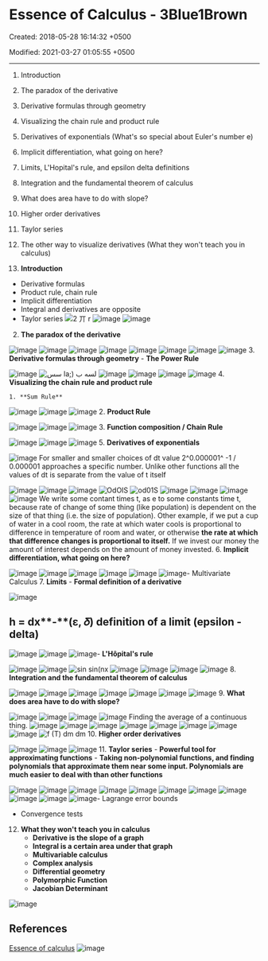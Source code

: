 # Essence of Calculus - 3Blue1Brown

Created: 2018-05-28 16:14:32 +0500

Modified: 2021-03-27 01:05:55 +0500

---

1. Introduction

2. The paradox of the derivative

3. Derivative formulas through geometry

4. Visualizing the chain rule and product rule

5. Derivatives of exponentials (What's so special about Euler's number e)

6. Implicit differentiation, what going on here?

7. Limits, L'Hopital's rule, and epsilon delta definitions

8. Integration and the fundamental theorem of calculus

9. What does area have to do with slope?

10. Higher order derivatives

11. Taylor series

12. The other way to visualize derivatives (What they won't teach you in calculus)
1. **Introduction**

- Derivative formulas
- Product rule, chain rule
- Implicit differentiation
- Integral and derivatives are opposite
- Taylor series
![2 丌 r ](media/Essence-of-Calculus-3Blue1Brown-image1.png)
![image](media/Essence-of-Calculus-3Blue1Brown-image2.png)
![image](media/Essence-of-Calculus-3Blue1Brown-image3.png)

2. **The paradox of the derivative**

![image](media/Essence-of-Calculus-3Blue1Brown-image4.png)
![image](media/Essence-of-Calculus-3Blue1Brown-image5.png)
![image](media/Essence-of-Calculus-3Blue1Brown-image6.png)
![image](media/Essence-of-Calculus-3Blue1Brown-image7.png)
![image](media/Essence-of-Calculus-3Blue1Brown-image8.png)
![image](media/Essence-of-Calculus-3Blue1Brown-image9.png)
![image](media/Essence-of-Calculus-3Blue1Brown-image10.png)
![image](media/Essence-of-Calculus-3Blue1Brown-image11.png)
3. **Derivative formulas through geometry**
    -  **The Power Rule**

![image](media/Essence-of-Calculus-3Blue1Brown-image12.png)
![سس la;) لسه ب ](media/Essence-of-Calculus-3Blue1Brown-image13.png)
![image](media/Essence-of-Calculus-3Blue1Brown-image14.png)
![image](media/Essence-of-Calculus-3Blue1Brown-image15.png)
![image](media/Essence-of-Calculus-3Blue1Brown-image16.png)
![image](media/Essence-of-Calculus-3Blue1Brown-image17.png)
4. **Visualizing the chain rule and product rule**

    1. **Sum Rule**

![image](media/Essence-of-Calculus-3Blue1Brown-image18.png)
![image](media/Essence-of-Calculus-3Blue1Brown-image19.png)
![image](media/Essence-of-Calculus-3Blue1Brown-image20.png)
2. **Product Rule**

![image](media/Essence-of-Calculus-3Blue1Brown-image21.png)
![image](media/Essence-of-Calculus-3Blue1Brown-image22.png)
![image](media/Essence-of-Calculus-3Blue1Brown-image23.png)
3. **Function composition / Chain Rule**

![image](media/Essence-of-Calculus-3Blue1Brown-image24.png)
![image](media/Essence-of-Calculus-3Blue1Brown-image25.png)
![image](media/Essence-of-Calculus-3Blue1Brown-image26.png)
5. **Derivatives of exponentials**

![image](media/Essence-of-Calculus-3Blue1Brown-image27.png)
For smaller and smaller choices of dt value 2^0.000001^ -1 / 0.000001 approaches a specific number. Unlike other functions all the values of dt is separate from the value of t itself

![image](media/Essence-of-Calculus-3Blue1Brown-image28.png)
![image](media/Essence-of-Calculus-3Blue1Brown-image29.png)
![image](media/Essence-of-Calculus-3Blue1Brown-image30.png)
![OdOIS ](media/Essence-of-Calculus-3Blue1Brown-image31.png)
![od01S ](media/Essence-of-Calculus-3Blue1Brown-image32.png)
![image](media/Essence-of-Calculus-3Blue1Brown-image33.png)
![image](media/Essence-of-Calculus-3Blue1Brown-image34.png)
![image](media/Essence-of-Calculus-3Blue1Brown-image35.png)
![image](media/Essence-of-Calculus-3Blue1Brown-image36.png)
We write some contant times t, as e to some constants time t, because rate of change of some thing (like population) is dependent on the size of that thing (i.e. the size of population). Other example, if we put a cup of water in a cool room, the rate at which water cools is proportional to difference in temperature of room and water, or otherwise **the rate at which that difference changes is proportional to itself.** If we invest our money the amount of interest depends on the amount of money invested.
6. **Implicit differentiation, what going on here?**

![image](media/Essence-of-Calculus-3Blue1Brown-image37.png)
![image](media/Essence-of-Calculus-3Blue1Brown-image38.png)
![image](media/Essence-of-Calculus-3Blue1Brown-image39.png)
![image](media/Essence-of-Calculus-3Blue1Brown-image40.png)
![image](media/Essence-of-Calculus-3Blue1Brown-image41.png)
![image](media/Essence-of-Calculus-3Blue1Brown-image42.png)-  Multivariate Calculus
7. **Limits**
    -  **Formal definition of a derivative**

![image](media/Essence-of-Calculus-3Blue1Brown-image43.png)

## h = dx**-**(ε, 𝛿) definition of a limit (epsilon - delta)

![image](media/Essence-of-Calculus-3Blue1Brown-image44.png)
![image](media/Essence-of-Calculus-3Blue1Brown-image45.png)
![image](media/Essence-of-Calculus-3Blue1Brown-image46.png)-  **L'Hôpital's rule**

![image](media/Essence-of-Calculus-3Blue1Brown-image47.png)
![image](media/Essence-of-Calculus-3Blue1Brown-image48.png)
![sin sin(nx ](media/Essence-of-Calculus-3Blue1Brown-image49.png)
![image](media/Essence-of-Calculus-3Blue1Brown-image50.png)
![image](media/Essence-of-Calculus-3Blue1Brown-image51.png)
![image](media/Essence-of-Calculus-3Blue1Brown-image52.png)
![image](media/Essence-of-Calculus-3Blue1Brown-image53.png)
8. **Integration and the fundamental theorem of calculus**

![image](media/Essence-of-Calculus-3Blue1Brown-image54.png)
![image](media/Essence-of-Calculus-3Blue1Brown-image55.png)
![image](media/Essence-of-Calculus-3Blue1Brown-image56.png)
![image](media/Essence-of-Calculus-3Blue1Brown-image57.png)
![image](media/Essence-of-Calculus-3Blue1Brown-image58.png)
![image](media/Essence-of-Calculus-3Blue1Brown-image59.png)
![image](media/Essence-of-Calculus-3Blue1Brown-image60.png)
9. **What does area have to do with slope?**

![image](media/Essence-of-Calculus-3Blue1Brown-image61.png)
![image](media/Essence-of-Calculus-3Blue1Brown-image62.png)
![image](media/Essence-of-Calculus-3Blue1Brown-image63.png)
![image](media/Essence-of-Calculus-3Blue1Brown-image64.png)
Finding the average of a continuous thing.
![image](media/Essence-of-Calculus-3Blue1Brown-image65.png)
![image](media/Essence-of-Calculus-3Blue1Brown-image66.png)
![image](media/Essence-of-Calculus-3Blue1Brown-image67.png)
![image](media/Essence-of-Calculus-3Blue1Brown-image68.png)
![image](media/Essence-of-Calculus-3Blue1Brown-image69.png)
![image](media/Essence-of-Calculus-3Blue1Brown-image70.png)
![image](media/Essence-of-Calculus-3Blue1Brown-image71.png)
![image](media/Essence-of-Calculus-3Blue1Brown-image72.png)
![f (T) dm dm ](media/Essence-of-Calculus-3Blue1Brown-image73.png)
10. **Higher order derivatives**

![image](media/Essence-of-Calculus-3Blue1Brown-image74.png)
![image](media/Essence-of-Calculus-3Blue1Brown-image75.png)
![image](media/Essence-of-Calculus-3Blue1Brown-image76.png)
11. **Taylor series**
    -  **Powerful tool for approximating functions**
    -  **Taking non-polynomial functions, and finding polynomials that approximate them near some input. Polynomials are much easier to deal with than other functions**

![image](media/Essence-of-Calculus-3Blue1Brown-image77.png)
![image](media/Essence-of-Calculus-3Blue1Brown-image78.png)
![image](media/Essence-of-Calculus-3Blue1Brown-image79.png)
![image](media/Essence-of-Calculus-3Blue1Brown-image80.png)
![image](media/Essence-of-Calculus-3Blue1Brown-image81.png)
![image](media/Essence-of-Calculus-3Blue1Brown-image82.png)
![image](media/Essence-of-Calculus-3Blue1Brown-image83.png)
![image](media/Essence-of-Calculus-3Blue1Brown-image84.png)
![image](media/Essence-of-Calculus-3Blue1Brown-image85.png)
![image](media/Essence-of-Calculus-3Blue1Brown-image86.png)
![image](media/Essence-of-Calculus-3Blue1Brown-image87.png)-  Lagrange error bounds

- Convergence tests

12. **What they won't teach you in calculus**
    - **Derivative is the slope of a graph**
    - **Integral is a certain area under that graph**
    - **Multivariable calculus**
    - **Complex analysis**
    - **Differential geometry**
    - **Polymorphic Function**
    - **Jacobian Determinant**

![image](media/Essence-of-Calculus-3Blue1Brown-image88.png)

## References

[Essence of calculus](https://www.youtube.com/playlist?list=PLZHQObOWTQDMsr9K-rj53DwVRMYO3t5Yr)
![image](media/Essence-of-Calculus-3Blue1Brown-image89.jpg)
